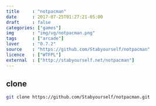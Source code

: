 ```yaml
---
title     : "notpacman"
date      : 2017-07-25T01:27:21-05:00
draft     : false
categories: ["games"]
img       : "img/vg/notpacman.png"
tags      : ["arcade"]
lover     : "0.7.2"
source    : "https://github.com/Stabyourself/notpacman"
licence   : ["WTFPL"]
external  : ["http://stabyourself.net/notpacman"]
---
```


## clone

``` sh
git clone https://github.com/Stabyourself/notpacman.git
```
